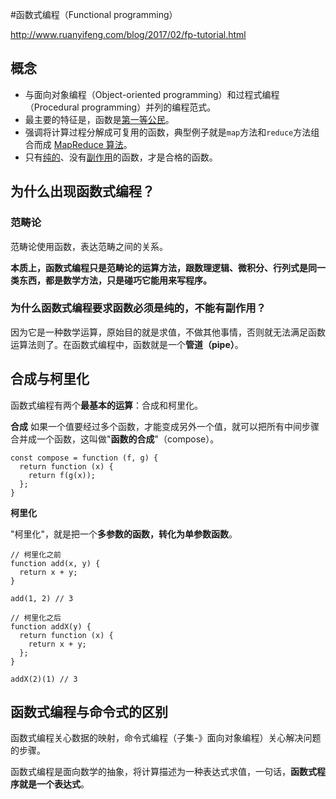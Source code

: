 
#函数式编程（Functional programming）

http://www.ruanyifeng.com/blog/2017/02/fp-tutorial.html

## 概念

- 与面向对象编程（Object-oriented programming）和过程式编程（Procedural programming）并列的编程范式。
- 最主要的特征是，函数是[第一等公民](https://llh911001.gitbooks.io/mostly-adequate-guide-chinese/content/ch2.html)。
- 强调将计算过程分解成可复用的函数，典型例子就是`map`方法和`reduce`方法组合而成 [MapReduce 算法](https://zh.wikipedia.org/wiki/MapReduce)。
- 只有[纯的](https://zh.wikipedia.org/wiki/%E7%BA%AF%E5%87%BD%E6%95%B0)、没有[副作用](https://zh.wikipedia.org/wiki/%E5%87%BD%E6%95%B0%E5%89%AF%E4%BD%9C%E7%94%A8)的函数，才是合格的函数。


## 为什么出现函数式编程？

### 范畴论

范畴论使用函数，表达范畴之间的关系。

**本质上，函数式编程只是范畴论的运算方法，跟数理逻辑、微积分、行列式是同一类东西，都是数学方法，只是碰巧它能用来写程序。**

### 为什么函数式编程要求函数必须是纯的，不能有副作用？

因为它是一种数学运算，原始目的就是求值，不做其他事情，否则就无法满足函数运算法则了。在函数式编程中，函数就是一个**管道（pipe）**。





## 合成与柯里化

函数式编程有两个**最基本的运算**：合成和柯里化。

**合成**
如果一个值要经过多个函数，才能变成另外一个值，就可以把所有中间步骤合并成一个函数，这叫做"**函数的合成**"（compose）。

```
const compose = function (f, g) {
  return function (x) {
    return f(g(x));
  };
}
```

**柯里化**

"柯里化"，就是把一个**多参数的函数，转化为单参数函数**。

```
// 柯里化之前
function add(x, y) {
  return x + y;
}

add(1, 2) // 3

// 柯里化之后
function addX(y) {
  return function (x) {
    return x + y;
  };
}

addX(2)(1) // 3
```

## 函数式编程与命令式的区别

函数式编程关心数据的映射，命令式编程（子集-》面向对象编程）关心解决问题的步骤。

函数式编程是面向数学的抽象，将计算描述为一种表达式求值，一句话，**函数式程序就是一个表达式**。